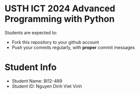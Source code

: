 USTH ICT 2024 Advanced Programming with Python
=====================================================

Students are expected to:
* Fork this repository to your github account
* Push your commits regularly, with **proper** commit messages


Student Info
=========================

* Student Name: BI12-489 
* Student ID: Nguyen Dinh Viet Vinh
